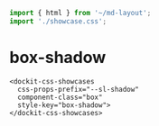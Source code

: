 ```js script
import { html } from '~/md-layout';
import './showcase.css';
```

# box-shadow

```html:html
<dockit-css-showcases
  css-props-prefix="--sl-shadow"
  component-class="box"
  style-key="box-shadow">
</dockit-css-showcases>
```

